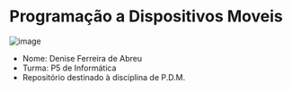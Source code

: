# Programação a Dispositivos Moveis


  
![image](https://github.com/DeniseFer/pdm2-241/assets/124710256/4d4ab741-88ca-427c-8bb7-75109eac7b3a)



- Nome: Denise Ferreira de Abreu
- Turma: P5 de Informática
- Repositório destinado à disciplina de P.D.M.
